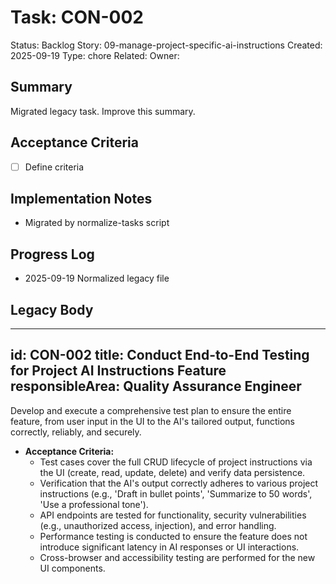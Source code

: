 # Task: CON-002
Status: Backlog
Story: 09-manage-project-specific-ai-instructions
Created: 2025-09-19
Type: chore
Related:
Owner:

## Summary
Migrated legacy task. Improve this summary.

## Acceptance Criteria
- [ ] Define criteria

## Implementation Notes
- Migrated by normalize-tasks script

## Progress Log
- 2025-09-19 Normalized legacy file

## Legacy Body

---
id: CON-002
title: Conduct End-to-End Testing for Project AI Instructions Feature
responsibleArea: Quality Assurance Engineer
---
Develop and execute a comprehensive test plan to ensure the entire feature, from user input in the UI to the AI's tailored output, functions correctly, reliably, and securely.

*   **Acceptance Criteria:**
    *   Test cases cover the full CRUD lifecycle of project instructions via the UI (create, read, update, delete) and verify data persistence.
    *   Verification that the AI's output correctly adheres to various project instructions (e.g., 'Draft in bullet points', 'Summarize to 50 words', 'Use a professional tone').
    *   API endpoints are tested for functionality, security vulnerabilities (e.g., unauthorized access, injection), and error handling.
    *   Performance testing is conducted to ensure the feature does not introduce significant latency in AI responses or UI interactions.
    *   Cross-browser and accessibility testing are performed for the new UI components.
